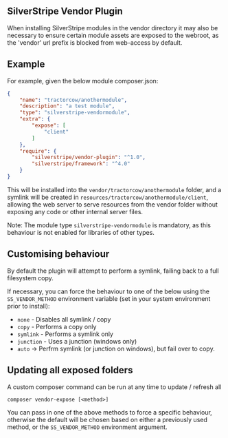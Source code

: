 ## SilverStripe Vendor Plugin

When installing SilverStripe modules in the vendor directory it may also be necessary
to ensure certain module assets are exposed to the webroot, as the 'vendor' url prefix
is blocked from web-access by default.

## Example

For example, given the below module composer.json:

```json
{
    "name": "tractorcow/anothermodule",
    "description": "a test module",
    "type": "silverstripe-vendormodule",
    "extra": {
        "expose": [
            "client"
        ]
    },
    "require": {
        "silverstripe/vendor-plugin": "^1.0",
        "silverstripe/framework": "^4.0"
    }
}
```

This will be installed into the `vendor/tractorcow/anothermodule` folder, and a
symlink will be created in `resources/tractorcow/anothermodule/client`, allowing
the web server to serve resources from the vendor folder without exposing any
code or other internal server files.

Note: The module type `silverstripe-vendormodule` is mandatory, as this behaviour
is not enabled for libraries of other types.

## Customising behaviour

By default the plugin will attempt to perform a symlink, failing back to a full
filesystem copy.

If necessary, you can force the behaviour to one of the below using the
`SS_VENDOR_METHOD` environment variable (set in your system environment prior to install):

  - `none` - Disables all symlink / copy
  - `copy` - Performs a copy only
  - `symlink` - Performs a symlink only
  - `junction` - Uses a junction (windows only)
  - `auto` -> Perfrm symlink (or junction on windows), but fail over to copy.

## Updating all exposed folders

A custom composer command can be run at any time to update / refresh all 

`composer vendor-expose [<method>]`

You can pass in one of the above methods to force a specific behaviour, otherwise
the default will be chosen based on either a previously used method,
or the `SS_VENDOR_METHOD` environment argument. 
